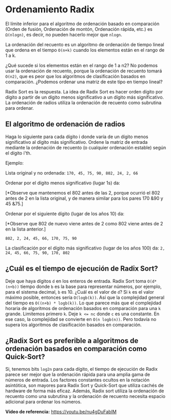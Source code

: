 # Ordenamiento Radix

El límite inferior para el algoritmo de ordenación basado en comparación (Orden de fusión, Ordenación de montón, Ordenación rápida, etc.) es `Ω(nlogn)`, es decir, no pueden hacerlo mejor que `nlogn`.

La ordenación del recuento es un algoritmo de ordenación de tiempo lineal que ordena en el tiempo `O(n+k)` cuando los elementos están en el rango de 1 a k.

¿Qué sucede si los elementos están en el rango de 1 a n2? No podemos usar la ordenación de recuento, porque la ordenación de recuento tomará `O(n2)`, que es peor que los algoritmos de clasificación basados en comparación. ¿Podemos ordenar una matriz de este tipo en tiempo lineal?

Radix Sort es la respuesta. La idea de Radix Sort es hacer orden dígito por dígito a partir de un dígito menos significativo a un dígito más significativo. La ordenación de radios utiliza la ordenación de recuento como subrutina para ordenar.

## El algoritmo de ordenación de radios

Haga lo siguiente para cada dígito i donde varía de un dígito menos significativo al dígito más significativo.
Ordene la matriz de entrada mediante la ordenación de recuento (o cualquier ordenación estable) según el dígito i'th.

Ejemplo:

Lista original y no ordenada:
`170, 45, 75, 90, 802, 24, 2, 66`

Ordenar por el dígito menos significativo (lugar 1s) da:

[*Observe que mantenemos el 802 antes de las 2, porque ocurrió el 802
antes de 2 en la lista original, y de manera similar para los pares
170 &90 y 45 &75.]

Ordenar por el siguiente dígito (lugar de los años 10) da:

[*Observe que 802 de nuevo viene antes de 2 como 802 viene antes de 2 en la lista anterior.]

`802, 2, 24, 45, 66, 170, 75, 90`

La clasificación por el dígito más significativo (lugar de los años 100) da:
`2, 24, 45, 66, 75, 90, 170, 802`

## ¿Cuál es el tiempo de ejecución de Radix Sort?

Deje que haya dígitos `d` en los enteros de entrada. Radix Sort toma `O(d*(n+b))` tiempo donde `b` es la base para representar números, por ejemplo, para el sistema decimal, `b` es 10.
¿Cuál es el valor de `d`? Si `k` es el valor máximo posible, entonces sería `O(logb(k))`. Así que la complejidad general del tiempo es `O((n+b) * logb(k))`. Lo que parece más que el
complejidad horaria de algoritmos de ordenación basados en comparación para una `k` grande. Limitemos primero `k`. Deje `k <= nc` donde `c` es una constante. En ese caso, la complejidad se convierte en
`O(n logb(n))`. Pero todavía no supera los algoritmos de clasificación basados en comparación.

## ¿Radix Sort es preferible a algoritmos de ordenación basados en comparación como Quick-Sort?

Si, tenemos bits `log2n` para cada dígito, el tiempo de ejecución de Radix parece ser mejor que la ordenación rápida para una amplia gama de números de entrada. Los factores constantes ocultos en la notación asintótica, son mayores para Radix Sort y Quick-Sort que utiliza cachés de hardware de forma más eficaz. Además, Radix sort utiliza la ordenación de recuento como una subrutina y la ordenación de recuento
necesita espacio adicional para ordenar los números.

**Vídeo de referencia:** https://youtu.be/nu4gDuFabIM
